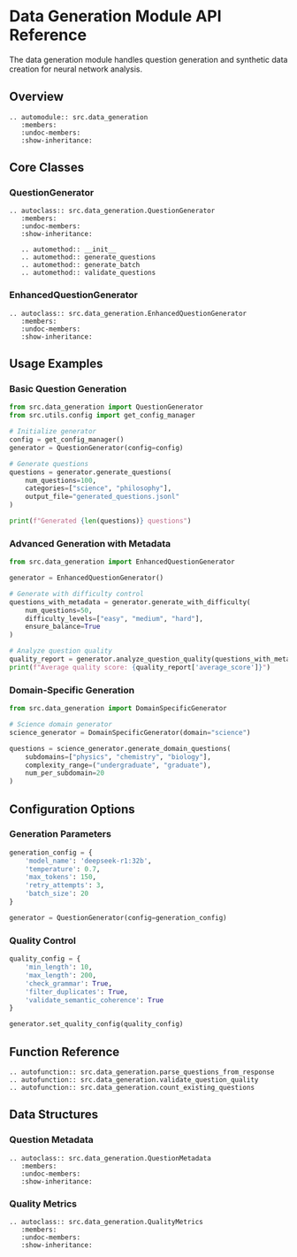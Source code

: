 # Data Generation Module API Reference

The data generation module handles question generation and synthetic data creation for neural network analysis.

## Overview

```{eval-rst}
.. automodule:: src.data_generation
   :members:
   :undoc-members:
   :show-inheritance:
```

## Core Classes

### QuestionGenerator

```{eval-rst}
.. autoclass:: src.data_generation.QuestionGenerator
   :members:
   :undoc-members:
   :show-inheritance:
   
   .. automethod:: __init__
   .. automethod:: generate_questions
   .. automethod:: generate_batch
   .. automethod:: validate_questions
```

### EnhancedQuestionGenerator

```{eval-rst}
.. autoclass:: src.data_generation.EnhancedQuestionGenerator
   :members:
   :undoc-members:
   :show-inheritance:
```

## Usage Examples

### Basic Question Generation

```python
from src.data_generation import QuestionGenerator
from src.utils.config import get_config_manager

# Initialize generator
config = get_config_manager()
generator = QuestionGenerator(config=config)

# Generate questions
questions = generator.generate_questions(
    num_questions=100,
    categories=["science", "philosophy"],
    output_file="generated_questions.jsonl"
)

print(f"Generated {len(questions)} questions")
```

### Advanced Generation with Metadata

```python
from src.data_generation import EnhancedQuestionGenerator

generator = EnhancedQuestionGenerator()

# Generate with difficulty control
questions_with_metadata = generator.generate_with_difficulty(
    num_questions=50,
    difficulty_levels=["easy", "medium", "hard"],
    ensure_balance=True
)

# Analyze question quality
quality_report = generator.analyze_question_quality(questions_with_metadata)
print(f"Average quality score: {quality_report['average_score']}")
```

### Domain-Specific Generation

```python
from src.data_generation import DomainSpecificGenerator

# Science domain generator
science_generator = DomainSpecificGenerator(domain="science")

questions = science_generator.generate_domain_questions(
    subdomains=["physics", "chemistry", "biology"],
    complexity_range=("undergraduate", "graduate"),
    num_per_subdomain=20
)
```

## Configuration Options

### Generation Parameters

```python
generation_config = {
    'model_name': 'deepseek-r1:32b',
    'temperature': 0.7,
    'max_tokens': 150,
    'retry_attempts': 3,
    'batch_size': 20
}

generator = QuestionGenerator(config=generation_config)
```

### Quality Control

```python
quality_config = {
    'min_length': 10,
    'max_length': 200,
    'check_grammar': True,
    'filter_duplicates': True,
    'validate_semantic_coherence': True
}

generator.set_quality_config(quality_config)
```

## Function Reference

```{eval-rst}
.. autofunction:: src.data_generation.parse_questions_from_response
.. autofunction:: src.data_generation.validate_question_quality
.. autofunction:: src.data_generation.count_existing_questions
```

## Data Structures

### Question Metadata

```{eval-rst}
.. autoclass:: src.data_generation.QuestionMetadata
   :members:
   :undoc-members:
   :show-inheritance:
```

### Quality Metrics

```{eval-rst}
.. autoclass:: src.data_generation.QualityMetrics
   :members:
   :undoc-members:
   :show-inheritance:
```

